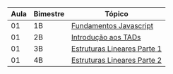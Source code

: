 | Aula | Bimestre  | Tópico
|------|-----------|--------------------------------------------------------|
| 01   |  1B       | [Fundamentos Javascript](./01-fundamentos-js/) 
| 01   |  2B       | [Introdução aos TADs](./02-intro-tads) 
| 01   |  3B       | [Estruturas Lineares Parte 1](./03-estruturas-lineares/) 
| 01   |  4B       | [Estruturas Lineares Parte 2 ](./03-estruturas-lineares) 


